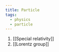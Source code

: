 ```yaml
---
title: Particle
tags:
  - physics
  - particle
---
```

1. [[Special relativity]]
2. [[Lorentz group]]
